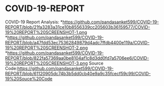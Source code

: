 # COVID-19-REPORT
COVID-19 Report Analysis:
*https://github.com/pandasanket599/COVID-19-REPORT/blob/21fa3283a31ce10b8556339cc205603b36159577/COVID-19%20REPORT%20SCREENSHOT-1.png
*https://github.com/pandasanket599/COVID-19-REPORT/blob/a47fdd53ec75362849879d4adc7ffdb4400e119a/COVID-19%20REPORT%20SCREENSHOT-2.png
*https://github.com/pandasanket599/COVID-19-REPORT/blob/822fa57369aa0be8104af1c8d3dd0fd7a5706ee6/COVID-19%20REPORT%20SCREENSHOT-3.png
Source Code:https://github.com/pandasanket599/COVID-19-REPORT/blob/61120905dc74b3b5dd0cb40e9a9c35fcecf59c99/COVID-19%20Souce%20Code
